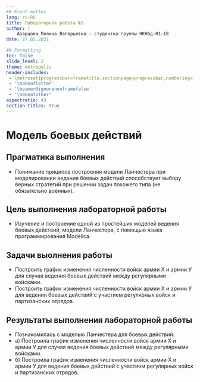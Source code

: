 ```yaml
---
## Front matter
lang: ru-RU
title: Лабораторная работа №3
author: |
	Азарцова Полина Валерьевна - студентка группы НКНбд-01-18
date: 27.02.2021

## Formatting
toc: false
slide_level: 2
theme: metropolis
header-includes: 
 - \metroset{progressbar=frametitle,sectionpage=progressbar,numbering=fraction}
 - '\makeatletter'
 - '\beamer@ignorenonframefalse'
 - '\makeatother'
aspectratio: 43
section-titles: true
---
```


# Модель боевых действий

## Прагматика выполнения

- Понимание приципов построения модели Ланчестера при моделировании ведения боевых действий способствует выбору верных стратегий при решении задач похожего типа (не обязательно военных).

## Цель выполнения лабораторной работы

- Изучение и построение одной из простейших моделей ведения боевых действий, модели Ланчестера, с помощью языка программирования Modelica. 

## Задачи выолнения работы

- Построить график изменения численности войск армии Х и армии У для случая ведения боевых действий между регулярными войсками.
- Построить график изменения численности войск армии Х и армии У для ведения боевых действий с участием регулярных войск и партизанских отрядов.

## Результаты выполнения лабораторной работы

- Познакомилась с моделью Ланчестера для боевых действий:
- а) Построила график изменения численности войск армии Х и армии У для случая ведения боевых действий между регулярными войсками.
- б) Построила график изменения численности войск армии Х и армии У для ведения боевых действий с участием регулярных войск и партизанских отрядов.

